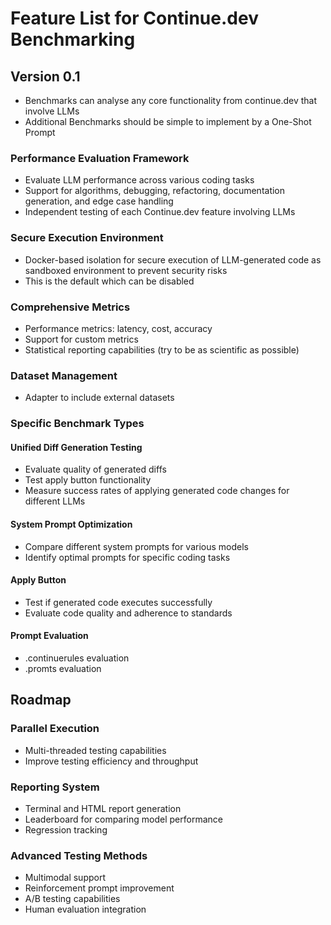 # Feature List for Continue.dev Benchmarking

## Version 0.1

- Benchmarks can analyse any core functionality from continue.dev that involve LLMs
- Additional Benchmarks should be simple to implement by a One-Shot Prompt

### Performance Evaluation Framework

- Evaluate LLM performance across various coding tasks
- Support for algorithms, debugging, refactoring, documentation generation, and edge case handling
- Independent testing of each Continue.dev feature involving LLMs

### Secure Execution Environment

- Docker-based isolation for secure execution of LLM-generated code as sandboxed environment to prevent security risks
- This is the default which can be disabled

### Comprehensive Metrics

- Performance metrics: latency, cost, accuracy
- Support for custom metrics
- Statistical reporting capabilities (try to be as scientific as possible)

### Dataset Management

- Adapter to include external datasets

### Specific Benchmark Types

#### Unified Diff Generation Testing

- Evaluate quality of generated diffs
- Test apply button functionality
- Measure success rates of applying generated code changes for different LLMs

#### System Prompt Optimization

- Compare different system prompts for various models
- Identify optimal prompts for specific coding tasks

#### Apply Button

- Test if generated code executes successfully
- Evaluate code quality and adherence to standards

#### Prompt Evaluation

- .continuerules evaluation
- .promts evaluation

## Roadmap

### Parallel Execution

- Multi-threaded testing capabilities
- Improve testing efficiency and throughput

### Reporting System

- Terminal and HTML report generation
- Leaderboard for comparing model performance
- Regression tracking

### Advanced Testing Methods

- Multimodal support
- Reinforcement prompt improvement
- A/B testing capabilities
- Human evaluation integration
